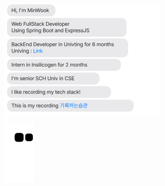 ![message_svg](https://github.com/MinWook6457/MinWook6457/blob/master/chat.svg)

![snake gif](https://github.com/MinWook6457/MinWook6457/blob/output/github-contribution-grid-snake.svg)

